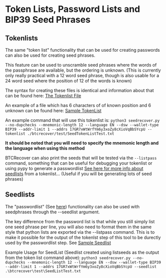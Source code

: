 # Token Lists, Password Lists and BIP39 Seed Phrases

## Tokenlists
The same "token list" functionality that can be used for creating passwords can also be used for creating seed phrases.

This feature can be used to unscramble seed phrases where the words of the passphrase are available, but the ordering is unknown. (This is currently only really practical with a 12 word seed phrase, though is also usable for a 24 word seed where the position of 12 of the words is known)

The syntax for creating these files is identical and information about that can be found here: [The Tokenlist File](docs/tokenlist_file.md)

An example of a file which has 6 characters of of known position and 6 unknown can be found here: [Sample TokenList](btcrecover/test/SeedTokenListTest.txt)

An example command that will use this tokenlist is:
`python3 seedrecover.py --no-dupchecks --mnemonic-length 12 --language EN --dsw --wallet-type BIP39 --addr-limit 1 --addrs 17GR7xWtWrfYm6y3xoZy8cXioVqBbSYcpU --tokenlist ./btcrecover/test/SeedTokenListTest.txt`

**It should be noted that you will need to specify the mnemonic length and the language when using this method**

BTCRecover can also print the seeds that will be tested via the `--listpass` command, something that can be useful for debugging your tokenlist or using pypy to generate a passwordlist [See here for more info about seedlists](docs/passwordlist_file.md) from a tokenlist... (Useful if you will be generating lots of seed phrases)

## Seedlists
The "passwordlist" (See [here](docs/passwordlist_file.md)) functionality can also be used with seedphrases through the --seedlist argument.

The key difference from the password list is that while you still simply list one seed phrase per line, you will also need to format them in the same style that python lists are exported via the --listpass command. This is to make it possible for the output of the tokenlst step of this tool to be durectly used by the passwordlist step. See [Sample Seedlist](btcrecover/test/seedListTest.txt)

Example Usage for SeedList (Seedlist created using listseeds as the output from the token list command above):
`python3 seedrecover.py --no-dupchecks --mnemonic-length 12 --language EN --dsw --wallet-type BIP39 --addr-limit 1 --addrs 17GR7xWtWrfYm6y3xoZy8cXioVqBbSYcpU --seedlist .\btcrecover\test\SeedListTest.txt`
